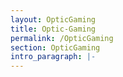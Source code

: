 ```yaml
---
layout: OpticGaming
title: Optic-Gaming
permalink: /OpticGaming
section: OpticGaming
intro_paragraph: |-
---
```

